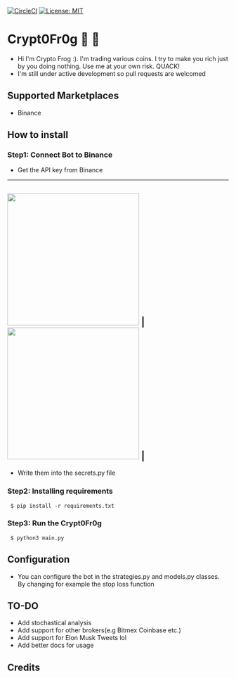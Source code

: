 [![CircleCI](https://circleci.com/gh/lona9a/Crypt0Fr0g.svg?style=shield)](https://circleci.com/gh/lona9a/Crypt0Fr0g)
[![License: MIT](https://img.shields.io/badge/License-MIT-yellow.svg)](https://opensource.org/licenses/MIT)


# Crypt0Fr0g :money_with_wings: :frog:
- Hi I'm Crypto Frog :). I'm trading various coins. I try to make you rich just by you doing nothing. Use me at your own risk. QUACK!
- I'm still under active development so pull requests are welcomed 
## Supported Marketplaces
- Binance

## How to install 

### Step1: Connect Bot to Binance
- Get the API key from Binance
---
 <img src="https://public.bnbstatic.com/image/cms/article/body/202103/d40241dca7c551e2944fd039177b50d0.png" width="300"> |
 <img src="https://public.bnbstatic.com/image/cms/article/body/202103/38fbe5e95c6fde496c8b3f1d7f4843f6.png" width="300"> |
--- 
- Write them into the secrets.py file

### Step2: Installing requirements
     $ pip install -r requirements.txt

### Step3: Run the Crypt0Fr0g
     $ python3 main.py
  
## Configuration
- You can configure the bot in the strategies.py and models.py classes. By changing for example the stop loss function

## TO-DO
- Add stochastical analysis
- Add support for other brokers(e.g Bitmex Coinbase etc.)
- Add support for Elon Musk Tweets lol
- Add better docs for usage

## Credits
